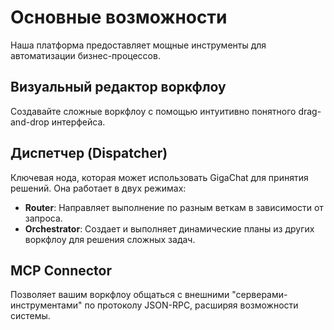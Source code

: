 # Основные возможности

Наша платформа предоставляет мощные инструменты для автоматизации бизнес-процессов.

## Визуальный редактор воркфлоу

Создавайте сложные воркфлоу с помощью интуитивно понятного drag-and-drop интерфейса.

## Диспетчер (Dispatcher)

Ключевая нода, которая может использовать GigaChat для принятия решений. Она работает в двух режимах:
- **Router**: Направляет выполнение по разным веткам в зависимости от запроса.
- **Orchestrator**: Создает и выполняет динамические планы из других воркфлоу для решения сложных задач.

## MCP Connector

Позволяет вашим воркфлоу общаться с внешними "серверами-инструментами" по протоколу JSON-RPC, расширяя возможности системы.

